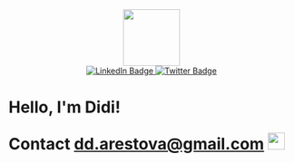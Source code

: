 <div id="header" align="center">
  <img src="https://media.giphy.com/media/PPgZCwZPKrLcw75EG1/giphy.gif" width="100"/>
</div>
<div id="badges"align="center">
  <a href="www.linkedin.com/in/darya-arestova">
    <img src="https://img.shields.io/badge/LinkedIn-blue?style=for-the-badge&logo=linkedin&logoColor=white" alt="LinkedIn Badge"/>
  </a>
  <a href="https://twitter.com/bendinini">
    <img src="https://img.shields.io/badge/Twitter-blue?style=for-the-badge&logo=twitter&logoColor=white" alt="Twitter Badge"/>
  </a>
</div>
<img src="https://komarev.com/ghpvc/?username=your-github-username&style=bendinini" alt=""/>
<h1>
  Hello, I'm Didi!
  
  Contact dd.arestova@gmail.com
  <img  src="https://media.giphy.com/media/hvRJCLFzcasrR4ia7z/giphy.gif" width="30px" />
</h1>
